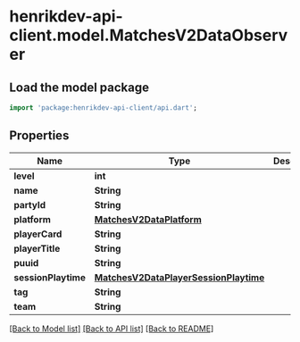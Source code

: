 # henrikdev-api-client.model.MatchesV2DataObserver

## Load the model package
```dart
import 'package:henrikdev-api-client/api.dart';
```

## Properties
Name | Type | Description | Notes
------------ | ------------- | ------------- | -------------
**level** | **int** |  | 
**name** | **String** |  | 
**partyId** | **String** |  | 
**platform** | [**MatchesV2DataPlatform**](MatchesV2DataPlatform.md) |  | 
**playerCard** | **String** |  | 
**playerTitle** | **String** |  | 
**puuid** | **String** |  | 
**sessionPlaytime** | [**MatchesV2DataPlayerSessionPlaytime**](MatchesV2DataPlayerSessionPlaytime.md) |  | 
**tag** | **String** |  | 
**team** | **String** |  | 

[[Back to Model list]](../README.md#documentation-for-models) [[Back to API list]](../README.md#documentation-for-api-endpoints) [[Back to README]](../README.md)



